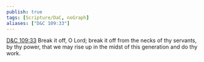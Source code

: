 ```yaml
---
publish: true
tags: [Scripture/DaC, noGraph]
aliases: ["D&C 109:33"]
---
```

[D&C 109:33](https://churchofjesuschrist.org/study/scriptures/dc-testament/dc/109?lang=eng&id=p33#p33) Break it off, O Lord; break it off from the necks of thy servants, by thy power, that we may rise up in the midst of this generation and do thy work.
